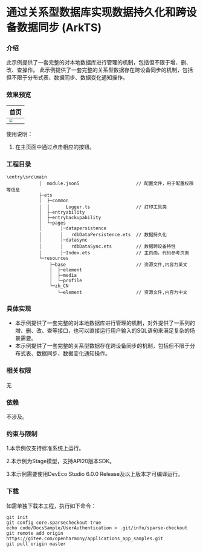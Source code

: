# 通过关系型数据库实现数据持久化和跨设备数据同步 (ArkTS)

### 介绍

此示例提供了一套完整的对本地数据库进行管理的机制，包括但不限于增、删、改、查操作。
此示例提供了一套完整的关系型数据存在跨设备同步的机制，包括但不限于分布式表、数据同步、数据变化通知操作。


### 效果预览

| 首页                                                     |
| -------------------------------------------------------- |
| <img src="./browse/start.png" style="zoom:50%;" /> | 

使用说明：

1. 在主页面中通过点击相应的按钮。

### 工程目录

```
\entry\src\main
            │  module.json5					    // 配置文件，用于配置权限等信息
            ├─ets
            │  ├─common
            │  │      Logger.ts				    // 打印工具类
            │  ├─entryability
            │  ├─entrybackupability
            │  └─pages
            │       │─datapersistence       
            │       │   rdbDataPersistence.ets  // 数据持久化
            │       │─datasync
            │       │   rdbDataSync.ets         // 数据跨设备特性
            │       │─Index.ets			        // 主页面，代码参考页面
            └─resources
                ├─base						    // 资源文件,内容为英文
                │  ├─element
                │  ├─media
                │  └─profile
                └─zh_CN
                   └─element                    // 资源文件,内容为中文

```

### 具体实现

- 本示例提供了一套完整的对本地数据库进行管理的机制，对外提供了一系列的增、删、改、查等接口，也可以直接运行用户输入的SQL语句来满足复杂的场景需要。
- 本示例提供了一套完整的关系型数据存在跨设备同步的机制，包括但不限于分布式表、数据同步、数据变化通知操作。

### 相关权限

无

### 依赖

不涉及。

### 约束与限制

1.本示例仅支持标准系统上运行。

2.本示例为Stage模型，支持API20版本SDK。

3.本示例需要使用DevEco Studio 6.0.0 Release及以上版本才可编译运行。

### 下载

如需单独下载本工程，执行如下命令：

```
git init
git config core.sparsecheckout true
echo code/DocsSample/UserAuthentication > .git/info/sparse-checkout
git remote add origin https://gitee.com/openharmony/applications_app_samples.git
git pull origin master
```
